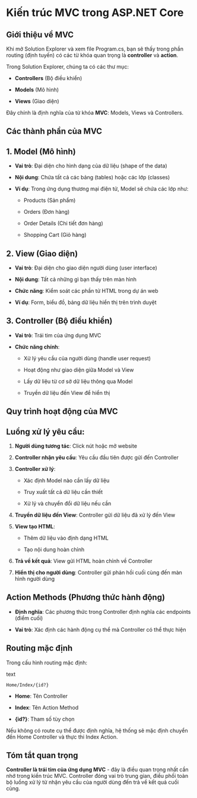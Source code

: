 # Kiến trúc MVC trong ASP.NET Core

## Giới thiệu về MVC

Khi mở Solution Explorer và xem file Program.cs, bạn sẽ thấy trong phần routing (định tuyến) có các từ khóa quan trọng là **controller** và **action**.

Trong Solution Explorer, chúng ta có các thư mục:

- **Controllers** (Bộ điều khiển)
    
- **Models** (Mô hình)
    
- **Views** (Giao diện)
    

Đây chính là định nghĩa của từ khóa **MVC**: Models, Views và Controllers.

## Các thành phần của MVC

## 1. Model (Mô hình)

- **Vai trò**: Đại diện cho hình dạng của dữ liệu (shape of the data)
    
- **Nội dung**: Chứa tất cả các bảng (tables) hoặc các lớp (classes)
    
- **Ví dụ**: Trong ứng dụng thương mại điện tử, Model sẽ chứa các lớp như:
    
    - Products (Sản phẩm)
        
    - Orders (Đơn hàng)
        
    - Order Details (Chi tiết đơn hàng)
        
    - Shopping Cart (Giỏ hàng)
        

## 2. View (Giao diện)

- **Vai trò**: Đại diện cho giao diện người dùng (user interface)
    
- **Nội dung**: Tất cả những gì bạn thấy trên màn hình
    
- **Chức năng**: Kiểm soát các phần tử HTML trong dự án web
    
- **Ví dụ**: Form, biểu đồ, bảng dữ liệu hiển thị trên trình duyệt
    

## 3. Controller (Bộ điều khiển)

- **Vai trò**: Trái tim của ứng dụng MVC
    
- **Chức năng chính**:
    
    - Xử lý yêu cầu của người dùng (handle user request)
        
    - Hoạt động như giao diện giữa Model và View
        
    - Lấy dữ liệu từ cơ sở dữ liệu thông qua Model
        
    - Truyền dữ liệu đến View để hiển thị
        

## Quy trình hoạt động của MVC

## Luồng xử lý yêu cầu:

1. **Người dùng tương tác**: Click nút hoặc mở website
    
2. **Controller nhận yêu cầu**: Yêu cầu đầu tiên được gửi đến Controller
    
3. **Controller xử lý**:
    
    - Xác định Model nào cần lấy dữ liệu
        
    - Truy xuất tất cả dữ liệu cần thiết
        
    - Xử lý và chuyển đổi dữ liệu nếu cần
        
4. **Truyền dữ liệu đến View**: Controller gửi dữ liệu đã xử lý đến View
    
5. **View tạo HTML**:
    
    - Thêm dữ liệu vào định dạng HTML
        
    - Tạo nội dung hoàn chỉnh
        
6. **Trả về kết quả**: View gửi HTML hoàn chỉnh về Controller
    
7. **Hiển thị cho người dùng**: Controller gửi phản hồi cuối cùng đến màn hình người dùng
    

## Action Methods (Phương thức hành động)

- **Định nghĩa**: Các phương thức trong Controller định nghĩa các endpoints (điểm cuối)
    
- **Vai trò**: Xác định các hành động cụ thể mà Controller có thể thực hiện
    

## Routing mặc định

Trong cấu hình routing mặc định:

text

`Home/Index/{id?}`

- **Home**: Tên Controller
    
- **Index**: Tên Action Method
    
- **{id?}**: Tham số tùy chọn
    

Nếu không có route cụ thể được định nghĩa, hệ thống sẽ mặc định chuyển đến Home Controller và thực thi Index Action.

## Tóm tắt quan trọng

**Controller là trái tim của ứng dụng MVC** - đây là điều quan trọng nhất cần nhớ trong kiến trúc MVC. Controller đóng vai trò trung gian, điều phối toàn bộ luồng xử lý từ nhận yêu cầu của người dùng đến trả về kết quả cuối cùng.